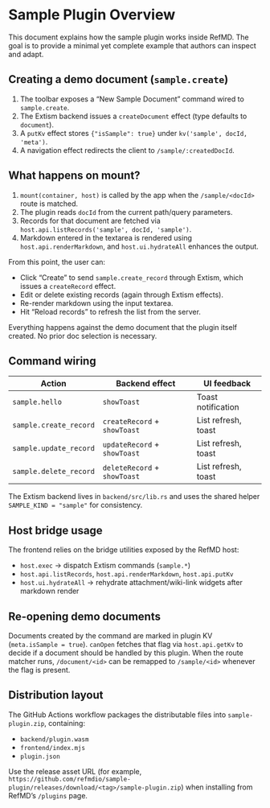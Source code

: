 # Sample Plugin Overview

This document explains how the sample plugin works inside RefMD. The goal is to provide a minimal yet complete example that authors can inspect and adapt.

## Creating a demo document (`sample.create`)

1. The toolbar exposes a “New Sample Document” command wired to `sample.create`.
2. The Extism backend issues a `createDocument` effect (type defaults to `document`).
3. A `putKv` effect stores `{"isSample": true}` under `kv('sample', docId, 'meta')`.
4. A navigation effect redirects the client to `/sample/:createdDocId`.

## What happens on mount?

1. `mount(container, host)` is called by the app when the `/sample/<docId>` route is matched.
2. The plugin reads `docId` from the current path/query parameters.
3. Records for that document are fetched via `host.api.listRecords('sample', docId, 'sample')`.
4. Markdown entered in the textarea is rendered using `host.api.renderMarkdown`, and `host.ui.hydrateAll` enhances the output.

From this point, the user can:

- Click “Create” to send `sample.create_record` through Extism, which issues a `createRecord` effect.
- Edit or delete existing records (again through Extism effects).
- Re-render markdown using the input textarea.
- Hit “Reload records” to refresh the list from the server.

Everything happens against the demo document that the plugin itself created. No prior doc selection is necessary.

## Command wiring

| Action                | Backend effect                                    | UI feedback                    |
|-----------------------|----------------------------------------------------|--------------------------------|
| `sample.hello`        | `showToast`                                        | Toast notification             |
| `sample.create_record`| `createRecord` + `showToast`                       | List refresh, toast            |
| `sample.update_record`| `updateRecord` + `showToast`                       | List refresh, toast            |
| `sample.delete_record`| `deleteRecord` + `showToast`                       | List refresh, toast            |

The Extism backend lives in `backend/src/lib.rs` and uses the shared helper `SAMPLE_KIND = "sample"` for consistency.

## Host bridge usage

The frontend relies on the bridge utilities exposed by the RefMD host:

- `host.exec` → dispatch Extism commands (`sample.*`)
- `host.api.listRecords`, `host.api.renderMarkdown`, `host.api.putKv`
- `host.ui.hydrateAll` → rehydrate attachment/wiki-link widgets after markdown render

## Re-opening demo documents

Documents created by the command are marked in plugin KV (`meta.isSample = true`).
`canOpen` fetches that flag via `host.api.getKv` to decide if a document should be
handled by this plugin. When the route matcher runs, `/document/<id>` can be
remapped to `/sample/<id>` whenever the flag is present.

## Distribution layout

The GitHub Actions workflow packages the distributable files into
`sample-plugin.zip`, containing:

- `backend/plugin.wasm`
- `frontend/index.mjs`
- `plugin.json`

Use the release asset URL (for example,
`https://github.com/refmdio/sample-plugin/releases/download/<tag>/sample-plugin.zip`)
when installing from RefMD’s `/plugins` page.
